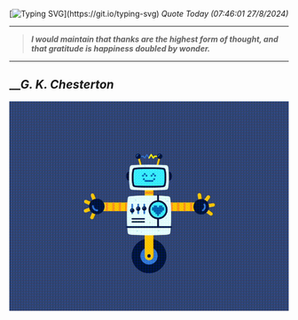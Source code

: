 [![Typing SVG](https://readme-typing-svg.herokuapp.com?font=Press+Start+2P&color=C2F784&size=35&width=900&height=100&lines=Hello+World%2C+I'm+Hung+!)](https://git.io/typing-svg) 
_Quote Today (07:46:01 27/8/2024)_
___
>**_I would maintain that thanks are the highest form of thought, and that gratitude is happiness doubled by wonder._**
___

## __**_G. K. Chesterton_**

![RobotDance](src/assets/images/robot-dancing-dribble.gif?style=center)
